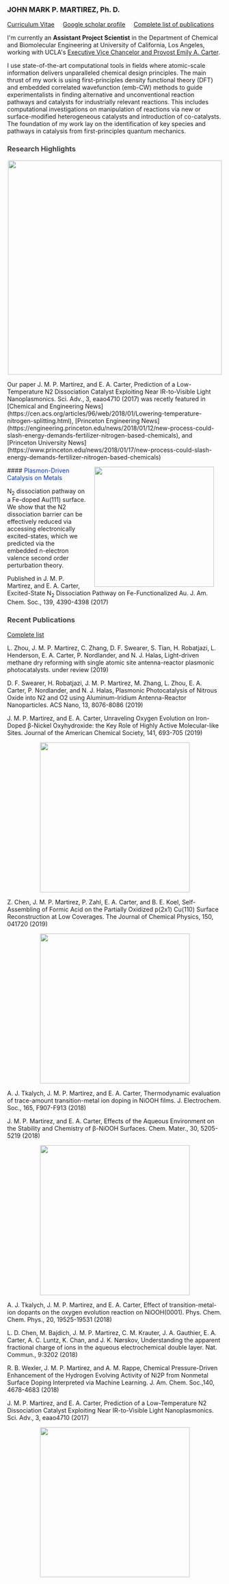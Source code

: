 ### JOHN MARK P. MARTIREZ, Ph. D. 

[Curriculum Vitae](https://martirez.github.io/MARTIREZ-JMP-CV.pdf)  &nbsp;&nbsp;&nbsp; [Google scholar profile](https://scholar.google.com/citations?user=_PiDROMAAAAJ&hl=en) &nbsp;&nbsp;&nbsp; [Complete list of publications](publist.md)

I'm currently an <b>Assistant Project Scientist</b> in the Department of Chemical and Biomolecular Engineering 
at University of California, Los Angeles, working with UCLA's [Executive Vice Chancelor and Provost Emily A. Carter](https://research.seas.ucla.edu/carter/). 

I use state-of-the-art computational tools in fields where atomic-scale information delivers unparalleled chemical design principles. 
The main thrust of my work is using first-principles density functional theory (DFT) and embedded correlated wavefunction (emb-CW) methods to guide experimentalists in finding alternative and unconventional reaction pathways and catalysts for industrially relevant reactions. 
This includes computational investigations on manipulation of reactions via new or surface-modified heterogeneous catalysts and introduction of co-catalysts. The foundation of my work lay on the identification of key species and pathways in catalysis from first-principles quantum mechanics.

### <span style="color:#404040">Research Highlights</span>
<p align="center">
<img src="https://martirez.github.io/Carter-Martirez-figure-v2.png" width="500">
</p>
Our paper J. M. P. Martirez, and E. A. Carter, Prediction of a Low-Temperature N2 Dissociation Catalyst Exploiting Near IR-to-Visible Light Nanoplasmonics. Sci. Adv., 3, eaao4710 (2017) was recetly featured in [Chemical and Engineering News](https://cen.acs.org/articles/96/web/2018/01/Lowering-temperature-nitrogen-splitting.html), [Princeton Engineering News](https://engineering.princeton.edu/news/2018/01/12/new-process-could-slash-energy-demands-fertilizer-nitrogen-based-chemicals), and [Princeton University News](https://www.princeton.edu/news/2018/01/17/new-process-could-slash-energy-demands-fertilizer-nitrogen-based-chemicals)

<p align="center">
<img align="right" style="margin: 0px 20px" src="https://martirez.github.io/AuFe-N2-path2.gif" width="280">
</p>
#### <span style="color:#0033cc">Plasmon-Driven Catalysis on Metals </span>

N<sub>2</sub> dissociation pathway on a Fe-doped Au(111) surface. We show that the N2 dissociation barrier can be effectively reduced via accessing electronically excited-states, which we predicted via the embedded n-electron valence second order perturbation theory. 

Published in J. M. P. Martirez, and E. A. Carter, Excited-State N<sub>2</sub> Dissociation Pathway on Fe-Functionalized Au. J.  Am. Chem. Soc., 139, 4390-4398 (2017)


### <span style="color:#404040">Recent Publications</span>
[Complete list](publist.md)

L. Zhou, J. M. P. Martirez, C. Zhang, D. F. Swearer, S. Tian, H. Robatjazi, L. Henderson, E. A. Carter, P. Nordlander, and N. J. Halas, Light-driven methane dry reforming with single atomic site antenna-reactor plasmonic photocatalysts. under review (2019)

D. F. Swearer, H. Robatjazi, J. M. P. Martirez, M. Zhang, L. Zhou, E. A. Carter, P. 
Nordlander, and N. J. Halas, Plasmonic Photocatalysis of Nitrous Oxide into N2 and O2 using Aluminum-Iridium Antenna-Reactor Nanoparticles. ACS Nano, 13, 8076-8086 (2019)

J. M. P. Martirez, and E. A. Carter, Unraveling Oxygen Evolution on Iron-Doped β-Nickel Oxyhydroxide: the Key Role of Highly Active Molecular-like Sites. Journal of the American Chemical Society, 141, 693-705 (2019)   

<p align="center">
<img src="https://martirez.github.io/TOC-OER-JACS2019.png" width="350">
</p>

Z. Chen, J. M. P. Martirez, P. Zahl, E. A. Carter, and B. E. Koel, Self-Assembling of Formic Acid on the Partially Oxidized p(2x1) Cu(110) Surface Reconstruction at Low Coverages. The Journal of Chemical Physics, 150, 041720 (2019)  

<p align="center">
<img src="https://martirez.github.io/TOC-Cu-CuO.png" width="350">
</p>

A. J. Tkalych, J. M. P. Martirez, and E. A. Carter, Thermodynamic evaluation of trace-amount transition-metal ion doping in NiOOH films.  J. Electrochem. Soc., 165, F907-F913 (2018) 

J. M. P. Martirez, and E. A. Carter, Effects of the Aqueous Environment on the Stability and Chemistry of β-NiOOH Surfaces. Chem. Mater., 30, 5205-5219 (2018)

<p align="center">
<img src="https://martirez.github.io/TOC-NiOOH-ChemMater.png" width="350">
</p>

A. J. Tkalych, J. M. P. Martirez, and E. A. Carter, Effect of transition-metal-ion dopants on the oxygen evolution reaction on NiOOH(0001). Phys. Chem. Chem. Phys., 20, 19525-19531 (2018)

L. D. Chen, M. Bajdich, J. M. P. Martirez, C. M. Krauter, J. A. Gauthier, E. A. Carter, A. C. Luntz, K. Chan, and J. K. Nørskov, Understanding the apparent fractional charge of ions in the aqueous electrochemical double layer. Nat. Commun.,  9:3202 (2018) 

R. B. Wexler, J. M. P. Martirez, and A. M. Rappe, Chemical Pressure-Driven Enhancement of the Hydrogen Evolving Activity of Ni2P from Nonmetal Surface Doping Interpreted via Machine Learning.  J. Am. Chem. Soc.,140, 4678-4683 (2018)  

J. M. P. Martirez, and E. A. Carter, Prediction of a Low-Temperature N2 Dissociation Catalyst Exploiting Near IR-to-Visible Light Nanoplasmonics. Sci. Adv., 3, eaao4710 (2017) 

<p align="center">
<img src="https://martirez.github.io/TOC-AuMo-N2.png" width="350">
</p>






